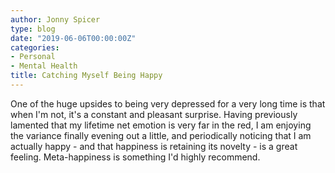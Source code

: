 ```yaml
---
author: Jonny Spicer
type: blog
date: "2019-06-06T00:00:00Z"
categories:
- Personal
- Mental Health
title: Catching Myself Being Happy
---
```

One of the huge upsides to being very depressed for a very long time is that when I'm not, it's a constant and pleasant surprise.
Having previously lamented that my lifetime net emotion is very far in the red, I am enjoying the variance finally evening out a little,
and periodically noticing that I am actually happy - and that happiness is retaining its novelty - is a great feeling. Meta-happiness
is something I'd highly recommend.
